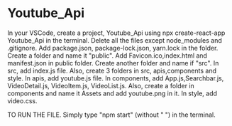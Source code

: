 # Youtube_Api
In your VSCode, create a project, Youtube_Api using npx create-react-app Youtube_Api in the terminal.
Delete all the files except node_modules and .gitignore.
Add package.json, package-lock.json, yarn.lock in the folder. 
Create a folder and name it "public".
Add Favicon.ico,index.html and manifest.json in public folder.
Create another folder and name if "src".
In src, add index.js file.
Also, create 3 folders in src, apis,components and style.
In apis, add youtube.js file.
In components, add App.js,Searchbar.js, VideoDetail.js, VideoItem.js, VideoList.js.
Also, create a folder in components and name it Assets and add youtube.png in it.
In style, add video.css.


TO RUN THE FILE.
Simply type "npm start" (without " ") in the terminal. 
